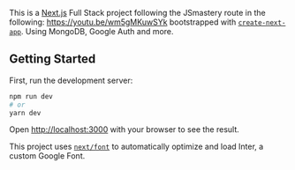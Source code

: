 This is a [Next.js](https://nextjs.org/) Full Stack project following the JSmastery route in the following: https://youtu.be/wm5gMKuwSYk bootstrapped with [`create-next-app`](https://github.com/vercel/next.js/tree/canary/packages/create-next-app).
Using MongoDB, Google Auth and more.

## Getting Started

First, run the development server:

```bash
npm run dev
# or
yarn dev
```

Open [http://localhost:3000](http://localhost:3000) with your browser to see the result.

This project uses [`next/font`](https://nextjs.org/docs/basic-features/font-optimization) to automatically optimize and load Inter, a custom Google Font.
